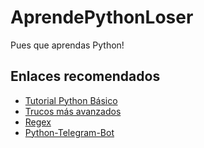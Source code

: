 # AprendePythonLoser
Pues que aprendas Python!


## Enlaces recomendados
* [Tutorial Python Básico](https://www.tutorialspoint.com/python/)
* [Trucos más avanzados](https://docs.python-guide.org/)
* [Regex](https://regexr.com/)
* [Python-Telegram-Bot](https://python-telegram-bot.readthedocs.io/en/stable/)
